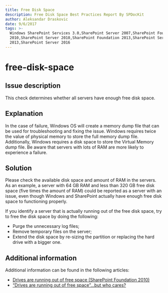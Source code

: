 ```yaml
---
title: Free Disk Space
description: Free Disk Space Best Practices Report By SPDocKit
author: Aleksandar Draskovic
date: 9/6/2017
tags: >-
  Windows SharePoint Services 3.0,SharePoint Server 2007,SharePoint Foundation
  2010,SharePoint Server 2010,SharePoint Foundation 2013,SharePoint Server
  2013,SharePoint Server 2016
---
```


# free-disk-space

## Issue description

This check determines whether all servers have enough free disk space.

## Explanation

In the case of failure, Windows OS will create a memory dump file that can be used for troubleshooting and fixing the issue. Windows requires twice the value of physical memory to store the full memory dump file. Additionally, Windows requires a disk space to store the Virtual Memory dump file. Be aware that servers with lots of RAM are more likely to experience a failure.

## Solution

Please check the available disk space and amount of RAM in the servers. As an example, a server with 64 GB RAM and less than 320 GB free disk space \(five times the amount of RAM\) could be reported as a server with an issue, even though Windows and SharePoint actually have enough free disk space to functioning properly.

If you identify a server that is actually running out of the free disk space, try to free the disk space by doing the following:

* Purge the unnecessary log files;
* Remove temporary files on the server;
* Extend the disk space by re-sizing the partition or replacing the hard drive with a bigger one.

## Additional information

Additional information can be found in the following articles:

* [Drives are running out of free space \(SharePoint Foundation 2010\)](https://technet.microsoft.com/en-us/library/ff805057%28v=office.14%29.aspx)
* [“Drives are running out of free space”…but who cares?](http://blogs.msdn.com/b/briangre/archive/2011/12/01/quot-drives-are-running-out-of-free-space-quot-but-who-cares.aspx)

